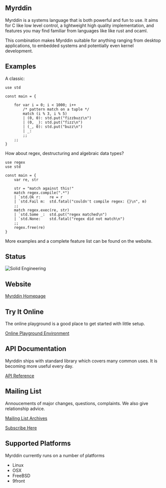 Myrddin
-------

Myrddin is a systems language that is both powerful and fun to use.
It aims for C like low level control, a lightweight high quality implementation,
and features you may find familiar from languages like like rust and ocaml.

This combination makes Myrddin suitable for anything ranging from desktop
applications, to embedded systems and potentially even kernel development.

Examples
--------

A classic:
```
use std

const main = {

	for var i = 0; i < 1000; i++
		/* pattern match on a tuple */
		match (i % 3, i % 5)
		| (0, 0): std.put("fizzbuzz\n")
		| (0, _): std.put("fizz\n")
		| (_, 0): std.put("buzz\n")
		| _:
		;;
	;;
}
```
How about regex, destructuring and algebraic data types?
```
use regex
use std

const main = {
	var re, str

	str = "match against this!"
	match regex.compile(".*")
	| `std.Ok r:	re = r
	| `std.Fail m:	std.fatal("couldn't compile regex: {}\n", m)
	;;
	match regex.exec(re, str)
	| `std.Some _:  std.put("regex matched\n")
	| `std.None:	std.fatal("regex did not match\n")
	;;
	regex.free(re)
}
```

More examples and a complete feature list can be found on the website.

Status
------

![Solid Engineering](http://eigenstate.org/myrddin/tacoma-narrows.jpg "Solid Engineering")


Website
-------

[Myrddin Homepage](http://eigenstate.org/myrddin/)

Try It Online
-------------

The online playground is a good place to get started with little setup.

[Online Playground Environment](http://eigenstate.org/myrddin/playground/)

API Documentation
-------------

Myrddin ships with standard library which covers many common uses. It is becoming
more useful every day.

[API Reference](http://eigenstate.org/myrddin/doc/)

Mailing List
-------------

Annoucements of major changes, questions, complaints. We also give relationship advice.

[Mailing List Archives](http://eigenstate.org/archive/myrddin-dev/)

[Subscribe Here](http://eigenstate.org/myrddin/list-subscribe)

Supported Platforms
-------------------

Myrddin currently runs on a number of platforms

- Linux
- OSX
- FreeBSD
- 9front

